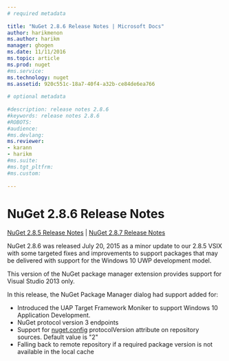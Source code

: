 ```yaml
--- 
# required metadata 
 
title: "NuGet 2.8.6 Release Notes | Microsoft Docs" 
author: harikmenon
ms.author: harikm 
manager: ghogen 
ms.date: 11/11/2016 
ms.topic: article 
ms.prod: nuget 
#ms.service: 
ms.technology: nuget 
ms.assetid: 920c551c-18a7-40f4-a32b-ce84de6ea766 
 
# optional metadata 
 
#description: release notes 2.8.6
#keywords: release notes 2.8.6
#ROBOTS: 
#audience: 
#ms.devlang: 
ms.reviewer:  
- karann 
- harikm 
#ms.suite:  
#ms.tgt_pltfrm: 
#ms.custom: 
 
---
```

# NuGet 2.8.6 Release Notes

[NuGet 2.8.5 Release Notes](../nuget/release-notes/nuget-2.8.5.md) | [NuGet 2.8.7 Release Notes](../nuget/release-notes/nuget-2.8.7.md)

NuGet 2.8.6 was released July 20, 2015 as a minor update to our 2.8.5 VSIX with some targeted fixes and improvements to support packages that may be delivered with support for the Windows 10 UWP development model.

This version of the NuGet package manager extension provides support for Visual Studio 2013 only.

In this release, the NuGet Package Manager dialog had support added for:

* Introduced the UAP Target Framework Moniker to support Windows 10 Application Development.
* NuGet protocol version 3 endpoints
* Support for [nuget.config](http://docs.nuget.org/consume/NuGet-Config-Settings) protocolVersion attribute on repository sources.  Default value is "2"
* Falling back to remote repository if a required package version is not available in the local cache 

  

